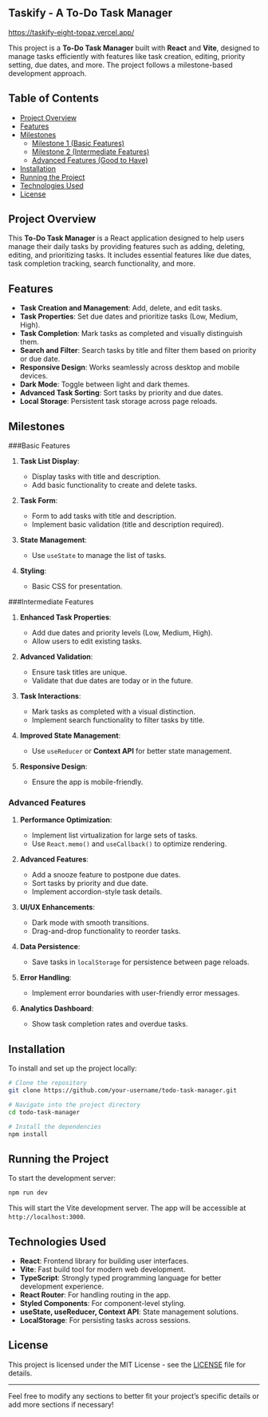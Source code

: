 

## Taskify - A To-Do Task Manager 
https://taskify-eight-topaz.vercel.app/

This project is a **To-Do Task Manager** built with **React** and **Vite**, designed to manage tasks efficiently with features like task creation, editing, priority setting, due dates, and more. The project follows a milestone-based development approach.

## Table of Contents

- [Project Overview](#project-overview)
- [Features](#features)
- [Milestones](#milestones)
  - [Milestone 1 (Basic Features)](#milestone-1-basic-features)
  - [Milestone 2 (Intermediate Features)](#milestone-2-intermediate-features)
  - [Advanced Features (Good to Have)](#advanced-features-good-to-have)
- [Installation](#installation)
- [Running the Project](#running-the-project)
- [Technologies Used](#technologies-used)
- [License](#license)

## Project Overview

This **To-Do Task Manager** is a React application designed to help users manage their daily tasks by providing features such as adding, deleting, editing, and prioritizing tasks. It includes essential features like due dates, task completion tracking, search functionality, and more.

## Features

- **Task Creation and Management**: Add, delete, and edit tasks.
- **Task Properties**: Set due dates and prioritize tasks (Low, Medium, High).
- **Task Completion**: Mark tasks as completed and visually distinguish them.
- **Search and Filter**: Search tasks by title and filter them based on priority or due date.
- **Responsive Design**: Works seamlessly across desktop and mobile devices.
- **Dark Mode**: Toggle between light and dark themes.
- **Advanced Task Sorting**: Sort tasks by priority and due dates.
- **Local Storage**: Persistent task storage across page reloads.

## Milestones

###Basic Features

1. **Task List Display**: 
   - Display tasks with title and description.
   - Add basic functionality to create and delete tasks.

2. **Task Form**:
   - Form to add tasks with title and description.
   - Implement basic validation (title and description required).

3. **State Management**:
   - Use `useState` to manage the list of tasks.

4. **Styling**:
   - Basic CSS for presentation.

###Intermediate Features

1. **Enhanced Task Properties**:
   - Add due dates and priority levels (Low, Medium, High).
   - Allow users to edit existing tasks.

2. **Advanced Validation**:
   - Ensure task titles are unique.
   - Validate that due dates are today or in the future.

3. **Task Interactions**:
   - Mark tasks as completed with a visual distinction.
   - Implement search functionality to filter tasks by title.

4. **Improved State Management**:
   - Use `useReducer` or **Context API** for better state management.

5. **Responsive Design**:
   - Ensure the app is mobile-friendly.

### Advanced Features

1. **Performance Optimization**:
   - Implement list virtualization for large sets of tasks.
   - Use `React.memo()` and `useCallback()` to optimize rendering.

2. **Advanced Features**:
   - Add a snooze feature to postpone due dates.
   - Sort tasks by priority and due date.
   - Implement accordion-style task details.

3. **UI/UX Enhancements**:
   - Dark mode with smooth transitions.
   - Drag-and-drop functionality to reorder tasks.

4. **Data Persistence**:
   - Save tasks in `localStorage` for persistence between page reloads.

5. **Error Handling**:
   - Implement error boundaries with user-friendly error messages.

6. **Analytics Dashboard**:
   - Show task completion rates and overdue tasks.

## Installation

To install and set up the project locally:

```bash
# Clone the repository
git clone https://github.com/your-username/todo-task-manager.git

# Navigate into the project directory
cd todo-task-manager

# Install the dependencies
npm install
```

## Running the Project

To start the development server:

```bash
npm run dev
```

This will start the Vite development server. The app will be accessible at `http://localhost:3000`.

## Technologies Used

- **React**: Frontend library for building user interfaces.
- **Vite**: Fast build tool for modern web development.
- **TypeScript**: Strongly typed programming language for better development experience.
- **React Router**: For handling routing in the app.
- **Styled Components**: For component-level styling.
- **useState, useReducer, Context API**: State management solutions.
- **LocalStorage**: For persisting tasks across sessions.

## License

This project is licensed under the MIT License - see the [LICENSE](LICENSE) file for details.

---

Feel free to modify any sections to better fit your project’s specific details or add more sections if necessary!
